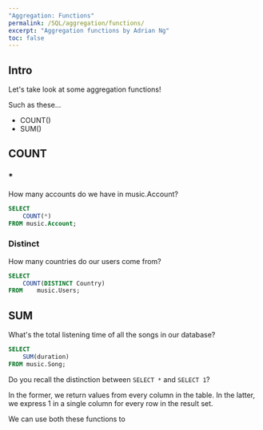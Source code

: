 ```yaml
---
"Aggregation: Functions"
permalink: /SQL/aggregation/functions/
excerpt: "Aggregation functions by Adrian Ng"
toc: false
---
```



## Intro

Let's take look at some aggregation functions!

Such as these...

* COUNT()
* SUM()


## COUNT



### *

How many accounts do we have in music.Account?


```sql
SELECT 
	COUNT(*)
FROM music.Account;
```

### Distinct

How many countries do our users come from?

```sql
SELECT
	COUNT(DISTINCT Country)
FROM	music.Users;
```


## SUM

What's the total listening time of all the songs in our database?

```sql
SELECT
	SUM(duration)
FROM music.Song;
```




Do you recall the distinction between `SELECT *` and `SELECT 1`?

In the former, we return values from every column in the table. 
In the latter, we express 1 in a single column for every row in the result set.

We can use both these functions to 

